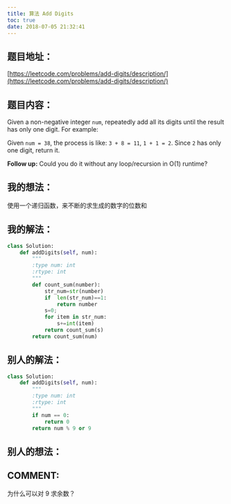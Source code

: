 ```yaml
---
title: 算法 Add Digits
toc: true
date: 2018-07-05 21:32:41
---
```


## 题目地址：


[https://leetcode.com/problems/add-digits/description/](https://leetcode.com/problems/add-digits/description/)


## 题目内容：


Given a non-negative integer `num`, repeatedly add all its digits until the result has only one digit.
For example:

Given `num = 38`, the process is like: `3 + 8 = 11`, `1 + 1 = 2`. Since `2` has only one digit, return it.

**Follow up:**
Could you do it without any loop/recursion in O(1) runtime?


## 我的想法：

使用一个递归函数，来不断的求生成的数字的位数和

## 我的解法：



```python
class Solution:
    def addDigits(self, num):
        """
        :type num: int
        :rtype: int
        """
        def count_sum(number):
            str_num=str(number)
            if  len(str_num)==1:
                return number
            s=0;
            for item in str_num:
                s+=int(item)
            return count_sum(s)
        return count_sum(num)
```



## 别人的解法：



```python
class Solution:
    def addDigits(self, num):
        """
        :type num: int
        :rtype: int
        """
        if num == 0:
            return 0
        return num % 9 or 9
```



## 别人的想法：





## COMMENT:


为什么可以对 9 求余数？

